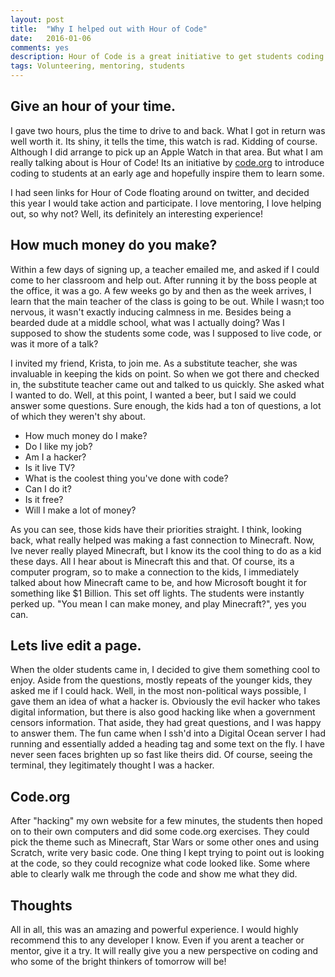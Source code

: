```yaml
---
layout: post
title:  "Why I helped out with Hour of Code"
date:   2016-01-06
comments: yes
description: Hour of Code is a great initiative to get students coding. It's exactly why I got involved.   
tags: Volunteering, mentoring, students
---
```


## Give an hour of your time.

I gave two hours, plus the time to drive to and back. What I got in return was well worth it. Its shiny, it tells the time, this watch is rad. Kidding of course. Although I did arrange to pick up an Apple Watch in that area. But what I am really talking about is Hour of Code! Its an initiative by [code.org](https://code.org) to introduce coding to students at an early age and hopefully inspire them to learn some.

I had seen links for Hour of Code floating around on twitter, and decided this year I would take action and participate. I love mentoring, I love helping out, so why not? Well, its definitely an interesting experience!

## How much money do you make?

Within a few days of signing up, a teacher emailed me, and asked if I could come to her classroom and help out. After running it by the boss people at the office, it was a go. A few weeks go by and then as the week arrives, I learn that the main teacher of the class is going to be out. While I wasn;t too nervous, it wasn't exactly inducing calmness in me. Besides being a bearded dude at a middle school, what was I actually doing? Was I supposed to show the students some code, was I supposed to live code, or was it more of a talk?

I invited my friend, Krista, to join me. As a substitute teacher, she was invaluable in keeping the kids on point. So when we got there and checked in, the substitute teacher came out and talked to us quickly. She asked what I wanted to do. Well, at this point, I wanted a beer, but I said we could answer some questions. Sure enough, the kids had a ton of questions, a lot of which they weren't shy about.

* How much money do I make?
* Do I like my job?
* Am I a hacker?
* Is it live TV?
* What is the coolest thing you've done with code?
* Can I do it?
* Is it free?
* Will I make a lot of money?

As you can see, those kids have their priorities straight. I think, looking back, what really helped was making a fast connection to Minecraft. Now, Ive never really played Minecraft, but I know its the cool thing to do as a kid these days. All I hear about is Minecraft this and that. Of course, its a computer program, so to make a connection to the kids, I immediately talked about how Minecraft came to be, and how Microsoft bought it for something like $1 Billion. This set off lights. The students were instantly perked up. "You mean I can make money, and play Minecraft?", yes you can.

## Lets live edit a page.

When the older students came in, I decided to give them something cool to enjoy. Aside from the questions, mostly repeats of the younger kids, they asked me if I could hack. Well, in the most non-political ways possible, I gave them an idea of what a hacker is. Obviously the evil hacker who takes digital information, but there is also good hacking like when a government censors information. That aside, they had great questions, and I was happy to answer them. The fun came when I ssh'd into a Digital Ocean server I had running and essentially added a heading tag and some text on the fly. I have never seen faces brighten up so fast like theirs did. Of course, seeing the terminal, they legitimately thought I was a hacker.

## Code.org

After "hacking" my own website for a few minutes, the students then hoped on to their own computers and did some code.org exercises. They could pick the theme such as Minecraft, Star Wars or some other ones and using Scratch, write very basic code. One thing I kept trying to point out is looking at the code, so they could recognize what code looked like. Some where able to clearly walk me through the code and show me what they did.

## Thoughts

All in all, this was an amazing and powerful experience. I would highly recommend this to any developer I know. Even if you arent a teacher or mentor, give it a try. It will really give you a new perspective on coding and who some of the bright thinkers of tomorrow will be!
